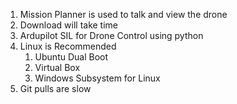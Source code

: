 1. Mission Planner is used to talk and view the drone
2. Download will take time
3. Ardupilot SIL for Drone Control using python
4. Linux is Recommended
	1. Ubuntu Dual Boot
	2. Virtual Box 
	3. Windows Subsystem for Linux
5. Git pulls are slow